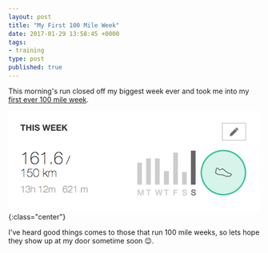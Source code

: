 ```yaml
---
layout: post
title: "My First 100 Mile Week"
date: 2017-01-29 13:58:45 +0000
tags:
- training
type: post
published: true
---
```


This morning's run closed off my biggest week ever and took me into my [first ever 100 mile week](https://www.strava.com/athletes/1295848/training/log#2017y04w).

![My First 100 Mile Week - 23 - 29 Jan '16'](/assets/first-100m-week-29Jan17.png){:class="center"}

I've heard good things comes to those that run 100 mile weeks, so lets hope they show up at my door sometime soon 😉.
